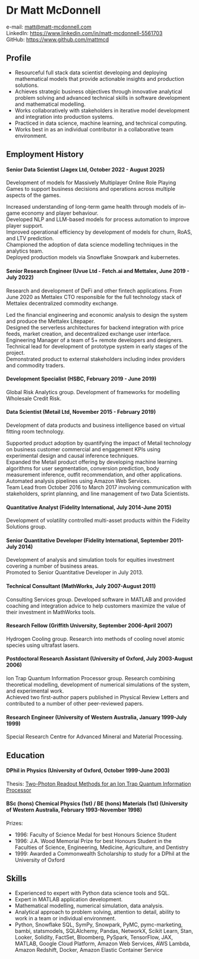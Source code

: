 # Dr Matt McDonnell
e-mail: matt@matt-mcdonnell.com   
LinkedIn: https://www.linkedin.com/in/matt-mcdonnell-5561703   
GitHub: https://www.github.com/mattmcd  

## Profile

* Resourceful full stack data scientist developing and deploying mathematical models that provide actionable insights and 
  production solutions.
* Achieves strategic business objectives through innovative analytical problem solving and 
  advanced technical skills in software development and mathematical modelling.
* Works collaboratively with stakeholders in iterative model development and integration into production
systems.
* Practiced in data science, machine learning, and technical computing.
* Works best in as an  individual contributor in a collaborative team environment.

## Employment History
#### Senior Data Scientist (Jagex Ltd, October 2022 - August 2025)  
Development of models for Massively Multiplayer Online Role Playing Games to support business decisions
and operations across multiple aspects of the games. 

Increased understanding of long-term game health through models of in-game economy and player behaviour.   
Developed NLP and LLM-based models for process automation to improve player support.  
Improved operational efficiency by development of models for churn, RoAS, and LTV prediction.  
Championed the adoption of data science modelling techniques in the analytics team.   
Deployed production models via Snowflake Snowpark and kubernetes.

#### Senior Research Engineer  (Uvue Ltd - Fetch.ai and Mettalex, June 2019 - July 2022) 
Research and development of DeFi and other fintech applications.  From June 2020 as Mettalex CTO 
responsible for the full technology stack of Mettalex decentralized commodity exchange.

Led the financial engineering and economic analysis to design the system and produce the Mettalex Litepaper.  
Designed the serverless architectures for backend integration with price feeds, market creation, 
and decentralized exchange user interface.   
Engineering Manager of a team of 5+ remote developers and designers.  
Technical lead for development of prototype system in early stages of the project.  
Demonstrated product to external stakeholders including index providers and commodity traders.  

#### Development Specialist (HSBC, February 2019 - June 2019)
Global Risk Analytics group. 
Development of frameworks for modelling Wholesale Credit Risk.

#### Data Scientist (Metail Ltd, November 2015 - February 2019)  
Development of data products and business intelligence based on virtual fitting room technology.

Supported product adoption by quantifying the impact of Metail technology on business customer commercial and engagement KPIs 
using experimental design and causal inference techniques.  
Expanded the Metail product offering by developing machine learning algorithms for user segmentation,
conversion prediction, body measurement inference, outfit recommendation, and other applications.  
Automated analysis pipelines using Amazon Web Services.  
Team Lead from October 2016 to March 2017 involving communication with stakeholders, 
sprint planning, and line management of two Data Scientists.

#### Quantitative Analyst (Fidelity International, July 2014-June 2015)  
Development of volatility controlled multi-asset products within the Fidelity Solutions group.  

#### Senior Quantitative Developer (Fidelity International, September 2011-July 2014)  
Development of analysis and simulation tools for equities investment covering a number of business areas.   
Promoted to Senior Quantitative Developer in July 2013.

#### Technical Consultant (MathWorks, July 2007-August 2011)
Consulting Services group. 
Developed software in MATLAB and provided coaching and integration advice to help customers maximize the value of their investment in MathWorks tools.


####  Research Fellow  (Griffith University, September 2006-April 2007)
Hydrogen Cooling group. Research into methods of cooling novel atomic species using ultrafast lasers.  


####  Postdoctoral Research Assistant (University of Oxford, July 2003-August 2006)
Ion Trap Quantum Information Processor group.
Research combining theoretical modelling, development of numerical simulations of
the system, and experimental work.  
Achieved two first-author papers published in Physical Review Letters and contributed 
to a number of other peer-reviewed papers. 

#### Research Engineer  (University of Western Australia, January 1999-July 1999)
Special Research Centre for Advanced Mineral and Material Processing.

## Education
####  DPhil in Physics (University of Oxford, October 1999-June 2003)
Thesis: [Two-Photon Readout Methods for an Ion Trap Quantum Information Processor](https://www.matt-mcdonnell.com/thesis.pdf)

#### BSc (hons) Chemical Physics (1st) / BE (hons) Materials (1st) (University of Western Australia,  February 1993-November 1998)

Prizes:
* 1996: Faculty of Science Medal for best Honours Science Student
* 1996: J.A. Wood Memorial Prize for best Honours Student in 
        the Faculties of Science, Engineering, Medicine, Agriculture, and Dentistry
* 1999: Awarded a Commonwealth Scholarship to study for a DPhil at the University of Oxford

## Skills 
* Experienced to expert with Python data science tools and SQL.
* Expert in MATLAB application development.
* Mathematical modelling, numerical simulation, data analysis.
* Analytical approach to problem solving, attention to detail,
ability to work in a team or individual environment.
* Python, Snowflake SQL, SymPy, Snowpark, PyMC, pymc-marketing, bambi, statsmodels, SQLAlchemy, Pandas, NetworkX, Scikit Learn, Stan, Looker,
Solidity, FactSet, Bloomberg, PySpark, TensorFlow, JAX, MATLAB, Google Cloud Platform, Amazon Web Services, AWS Lambda,
Amazon Redshift, Docker, Amazon Elastic Container Service